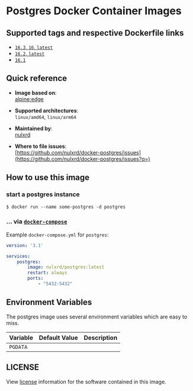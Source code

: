 # Postgres Docker Container Images

## Supported tags and respective Dockerfile links
- [`16.3`, `16`, `latest`](https://github.com/nulxrd/docker-postgres/blob/master/16.3/Dockerfile)
- [`16.2`, `latest`](https://github.com/nulxrd/docker-postgres/blob/master/16.2/Dockerfile)
- [`16.1`](https://github.com/nulxrd/docker-postgres/blob/master/16.1/Dockerfile)

## Quick reference
- **Image based on**:   
  [alpine:edge](https://hub.docker.com/_/alpine)

- **Supported architectures**:    
  `linux/amd64`, `linux/arm64`

- **Maintained by**:  
  [nulxrd](https://github.com/nulxrd)

- **Where to file issues**:    
  [https://github.com/nulxrd/docker-postgres/issues](https://github.com/nulxrd/docker-postgres/issues?q=)

## How to use this image

### start a postgres instance

```console
$ docker run --name some-postgres -d postgres
```

### ... via [`docker-compose`](https://github.com/docker/compose)
Example `docker-compose.yml` for `postgres`:

```yaml
version: '3.1'

services:
    postgres:
        image: nulxrd/postgres:latest
        restart: always
        ports:
            - "5432:5432"
```

## Environment Variables

The postgres image uses several environment variables which are easy to miss.

| Variable | Default Value | Description |
|----------|---------------|-------------|
| `PGDATA` |               |             |

## LICENSE

View [license](https://www.postgresql.org/about/licence/) information for the software contained in this image.